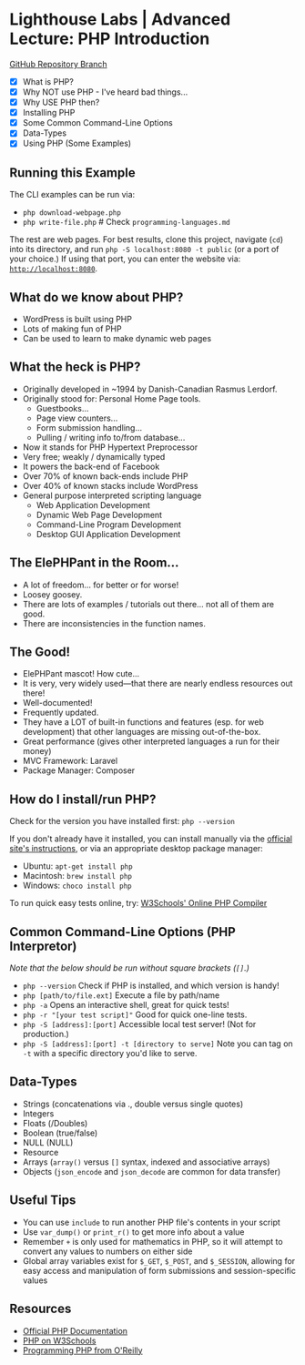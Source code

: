 # Lighthouse Labs | Advanced Lecture: PHP Introduction

[GitHub Repository Branch](https://github.com/WarrenUhrich/lighthouse-labs-advanced-lecture-php/tree/2023.09.28-web-flex-day-17april2023)

* [X] What is PHP?
* [X] Why NOT use PHP - I've heard bad things...
* [X] Why USE PHP then?
* [X] Installing PHP
* [X] Some Common Command-Line Options
* [X] Data-Types
* [X] Using PHP (Some Examples)

## Running this Example

The CLI examples can be run via:

* `php download-webpage.php`
* `php write-file.php` # Check `programming-languages.md`

The rest are web pages. For best results, clone this project, navigate (`cd`) into its directory, and run `php -S localhost:8080 -t public` (or a port of your choice.) If using that port, you can enter the website via: [`http://localhost:8080`](http://localhost:8080).

## What do we know about PHP?

* WordPress is built using PHP
* Lots of making fun of PHP
* Can be used to learn to make dynamic web pages

## What the heck is PHP?

* Originally developed in ~1994 by Danish-Canadian Rasmus Lerdorf.
* Originally stood for: Personal Home Page tools.
    * Guestbooks...
    * Page view counters...
    * Form submission handling...
    * Pulling / writing info to/from database...
* Now it stands for PHP Hypertext Preprocessor
* Very free; weakly / dynamically typed
* It powers the back-end of Facebook
* Over 70% of known back-ends include PHP
* Over 40% of known stacks include WordPress
* General purpose interpreted scripting language
    * Web Application Development
    * Dynamic Web Page Development
    * Command-Line Program Development
    * Desktop GUI Application Development

## The ElePHPant in the Room...

* A lot of freedom... for better or for worse!
* Loosey goosey.
* There are lots of examples / tutorials out there... not all of them are good.
* There are inconsistencies in the function names.

## The Good!

* ElePHPant mascot! How cute...
* It is very, very widely used—that there are nearly endless resources out there!
* Well-documented!
* Frequently updated.
* They have a LOT of built-in functions and features (esp. for web development) that other languages are missing out-of-the-box.
* Great performance (gives other interpreted languages a run for their money)
* MVC Framework: Laravel
* Package Manager: Composer

## How do I install/run PHP?

Check for the version you have installed first: `php --version`

If you don't already have it installed, you can install manually via the [official site's instructions](https://www.php.net/manual/en/install.php), or via an appropriate desktop package manager:

* Ubuntu: `apt-get install php`
* Macintosh: `brew install php`
* Windows: `choco install php`

To run quick easy tests online, try:
[W3Schools' Online PHP Compiler](https://www.w3schools.com/php/php_compiler.asp)

## Common Command-Line Options (PHP Interpretor)

*Note that the below should be run without square brackets (`[]`.)*

* `php --version` Check if PHP is installed, and which version is handy!
* `php [path/to/file.ext]` Execute a file by path/name
* `php -a` Opens an interactive shell, great for quick tests!
* `php -r "[your test script]"` Good for quick one-line tests.
* `php -S [address]:[port]` Accessible local test server! (Not for production.)
* `php -S [address]:[port] -t [directory to serve]` Note you can tag on `-t` with a specific directory you'd like to serve.

## Data-Types

* Strings (concatenations via ., double versus single quotes)
* Integers
* Floats (/Doubles)
* Boolean (true/false)
* NULL (NULL)
* Resource
* Arrays (`array()` versus `[]` syntax, indexed and associative arrays)
* Objects (`json_encode` and `json_decode` are common for data transfer)

## Useful Tips

* You can use `include` to run another PHP file's contents in your script
* Use `var_dump()` or `print_r()` to get more info about a value
* Remember `+` is only used for mathematics in PHP, so it will attempt to convert any values to numbers on either side
* Global array variables exist for `$_GET`, `$_POST`, and `$_SESSION`, allowing for easy access and manipulation of form submissions and session-specific values

## Resources

* [Official PHP Documentation](https://PHP.net/)
* [PHP on W3Schools](https://www.w3schools.com/php/default.asp)
* [Programming PHP from O'Reilly](https://www.oreilly.com/library/view/programming-php-4th/9781492054122/)
